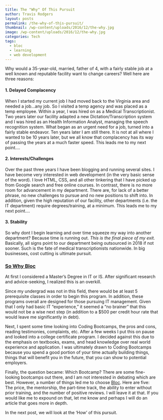 ```yaml
---
title: The "Why" Of This Pursuit
author: Travis Rodgers
layout: posts
permalink: /the-why-of-this-pursuit/
thumbnail: /wp-content/uploads/2016/12/the-why.jpg
image: /wp-content/uploads/2016/12/the-why.jpg
categories: Tech
tags:
  - bloc
  - learning
  - web development
---
```


Why would a 35-year-old, married, father of 4, with a fairly stable job at a well known and reputable facility want to change careers? Well here are three reasons:

  <h4>
    1. Delayed Complacency
  </h4>
  
  <p>
    When I started my current job I had moved back to the Virginia area and needed a job...any job. So I visited a temp agency and was placed as a temp employee. Within a year, I was hired on as a Medical Transcriptionist. Two years later our facility adapted a new Dictation/Transcription system and I was hired as an Health Information Analyst, managing the speech recognition system. What began as an urgent need for a job, turned into a fairly stable endeavor. Ten years later I am still there. It is not at all where I wanted to be 10 years later, but we all know that complacency has its way of passing the years at a much faster speed. This leads me to my next point....
  </p>
  
  <h4>
    2. Interests/Challenges
  </h4>
  
  <p>
    Over the past three years I have been blogging and running several sites. I have become very interested in web development (in the very basic sense of the word). I love HTML, CSS, and all other tinkering that I have picked up from Google search and free online courses. In contrast, there is no more room for advancement in my department. There are, for lack of a better phrase, no new challenges to pursue and no new positions to shift into. In addition, given the high reputation of our facility, other departments (i.e. the IT department) require degrees/training, at a minimum. This leads me to my next point....
  </p>
  
  <h4>
    3. Stability
  </h4>
  
  <p>
    So why dont I begin learning and over time squeeze my way into another department? Because time is running out. <i>This is the final piece of my exit.</i> Basically, all signs point to our department being outsourced in 2018 if not sooner. Such is the fate of medical transcriptionists nationwide. In big businesses, cost cutting is ultimate pursuit.
  </p> 

<h3>
  <u>So Why Bloc</u>
</h3>

At first I considered a Master&#8217;s Degree in IT or IS. After significant research and advice-seeking, I realized this is an overkill.

Since my undergrad was not in this field, there would be at least 5 prerequisite classes in order to begin this program. In addition, these programs overall are designed for those pursuing IT management. Given that I only had basic IT &#8220;experience,&#8221; it seemed a &#8220;no brainer&#8221; that this would not be a wise next step (in addition to a $500 per credit hour rate that would leave me significantly in debt).

Next, I spent some time looking into Coding Bootcamps, the pros and cons, reading testimonies, complaints, etc. After a few weeks I put this on pause and looked into a college certificate program. I decided against this due to the emphasis on textbooks, exams, and head knowledge over real world experience and application. I was ultimately drawn to Coding Bootcamps because you spend a good portion of your time actually building things, things that will benefit you in the future, that you can show to potential employers.

Finally, the question became: Which Bootcamp? There are some fine-looking bootcamps out there, and I am not interested in debating which are best. However, a number of things led me to choose <a href="http://bloc.io" target="_blank">Bloc</a>. Here are five: The price, the mentorship, the part-time track, the ability to enter without prior training, and the number of positive reviews. I will leave it at that. If you would like me to expound on that, let me know and perhaps I will do an article that goes more in depth.

In the next post, we will look at the &#8216;How&#8217; of this pursuit.